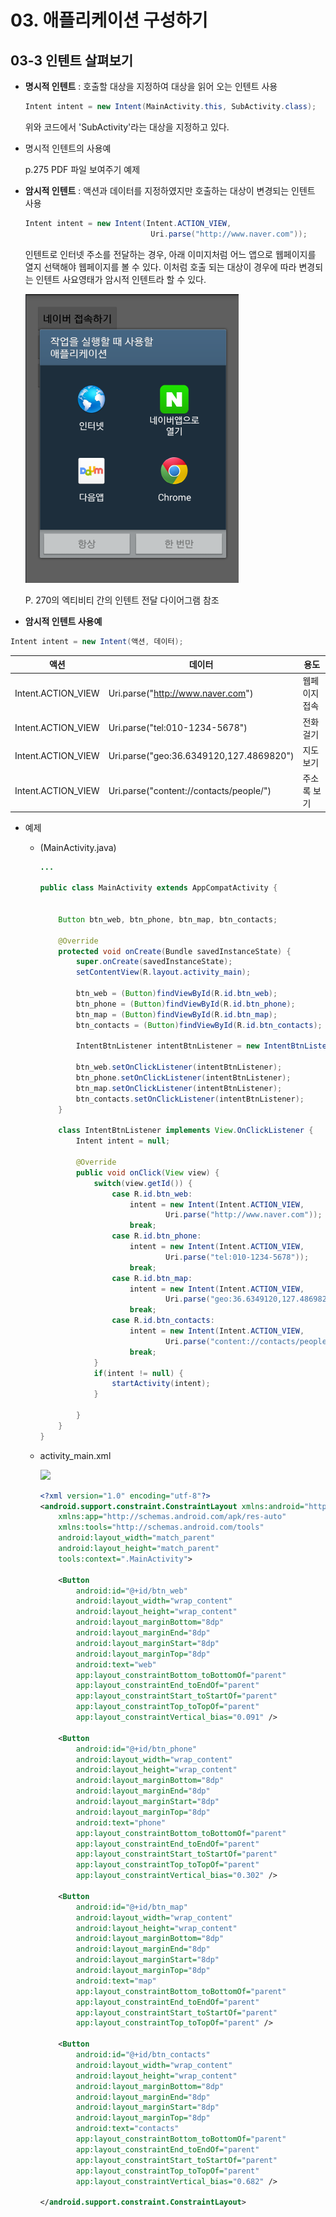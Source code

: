 # 03. 애플리케이션 구성하기

## 03-3 인텐트 살펴보기

- **명시적 인텐트** : 호출할 대상을 지정하여 대상을 읽어 오는 인텐트 사용

  ```java
  Intent intent = new Intent(MainActivity.this, SubActivity.class);
  ```

  위와 코드에서 'SubActivity'라는 대상을 지정하고 있다.



- 명시적 인텐트의 사용예

  p.275 PDF 파일 보여주기 예제

- **암시적 인텐트** : 액션과 데이터를 지정하였지만 호출하는 대상이 변경되는 인텐트 사용

  ```java
  Intent intent = new Intent(Intent.ACTION_VIEW,
                              Uri.parse("http://www.naver.com"));
  ```

  인텐트로 인터넷 주소를 전달하는 경우, 아래 이미지처럼 어느 앱으로 웹페이지를 열지 선택해야 웹페이지를 볼 수 있다. 이처럼 호출 되는 대상이 경우에 따라 변경되는 인텐트 사요영태가 암시적 인텐트라 할 수 있다.

  ![](./img/02.png)

   

  P. 270의 엑티비티 간의 인텐트 전달 다이어그램 참조



- **암시적 인텐트 사용예**

```java
Intent intent = new Intent(액션, 데이터);
```



| 액션               | 데이터                                  | 용도          |
| ------------------ | --------------------------------------- | ------------- |
| Intent.ACTION_VIEW | Uri.parse("http://www.naver.com")       | 웹페이지 접속 |
| Intent.ACTION_VIEW | Uri.parse("tel:010-1234-5678")          | 전화걸기      |
| Intent.ACTION_VIEW | Uri.parse("geo:36.6349120,127.4869820") | 지도보기      |
| Intent.ACTION_VIEW | Uri.parse("content://contacts/people/") | 주소록 보기   |



- 예제 

  - (MainActivity.java)

    ```java
    ...
    
    public class MainActivity extends AppCompatActivity {
    
    
        Button btn_web, btn_phone, btn_map, btn_contacts;
    
        @Override
        protected void onCreate(Bundle savedInstanceState) {
            super.onCreate(savedInstanceState);
            setContentView(R.layout.activity_main);
    
            btn_web = (Button)findViewById(R.id.btn_web);
            btn_phone = (Button)findViewById(R.id.btn_phone);
            btn_map = (Button)findViewById(R.id.btn_map);
            btn_contacts = (Button)findViewById(R.id.btn_contacts);
    
            IntentBtnListener intentBtnListener = new IntentBtnListener();
    
            btn_web.setOnClickListener(intentBtnListener);
            btn_phone.setOnClickListener(intentBtnListener);
            btn_map.setOnClickListener(intentBtnListener);
            btn_contacts.setOnClickListener(intentBtnListener);
        }
    
        class IntentBtnListener implements View.OnClickListener {
            Intent intent = null;
    
            @Override
            public void onClick(View view) {
                switch(view.getId()) {
                    case R.id.btn_web:
                        intent = new Intent(Intent.ACTION_VIEW,
                                Uri.parse("http://www.naver.com"));
                        break;
                    case R.id.btn_phone:
                        intent = new Intent(Intent.ACTION_VIEW,
                                Uri.parse("tel:010-1234-5678"));
                        break;
                    case R.id.btn_map:
                        intent = new Intent(Intent.ACTION_VIEW,
                                Uri.parse("geo:36.6349120,127.4869820"));
                        break;
                    case R.id.btn_contacts:
                        intent = new Intent(Intent.ACTION_VIEW,
                                Uri.parse("content://contacts/people/"));
                        break;
                }
                if(intent != null) {
                    startActivity(intent);
                }
    
            }
        }
    }
    
    ```

  - activity_main.xml

    ![](/Users/raejin/android-programming-class/class/second/img/03.png)

    ```xml
    <?xml version="1.0" encoding="utf-8"?>
    <android.support.constraint.ConstraintLayout xmlns:android="http://schemas.android.com/apk/res/android"
        xmlns:app="http://schemas.android.com/apk/res-auto"
        xmlns:tools="http://schemas.android.com/tools"
        android:layout_width="match_parent"
        android:layout_height="match_parent"
        tools:context=".MainActivity">
    
        <Button
            android:id="@+id/btn_web"
            android:layout_width="wrap_content"
            android:layout_height="wrap_content"
            android:layout_marginBottom="8dp"
            android:layout_marginEnd="8dp"
            android:layout_marginStart="8dp"
            android:layout_marginTop="8dp"
            android:text="web"
            app:layout_constraintBottom_toBottomOf="parent"
            app:layout_constraintEnd_toEndOf="parent"
            app:layout_constraintStart_toStartOf="parent"
            app:layout_constraintTop_toTopOf="parent"
            app:layout_constraintVertical_bias="0.091" />
    
        <Button
            android:id="@+id/btn_phone"
            android:layout_width="wrap_content"
            android:layout_height="wrap_content"
            android:layout_marginBottom="8dp"
            android:layout_marginEnd="8dp"
            android:layout_marginStart="8dp"
            android:layout_marginTop="8dp"
            android:text="phone"
            app:layout_constraintBottom_toBottomOf="parent"
            app:layout_constraintEnd_toEndOf="parent"
            app:layout_constraintStart_toStartOf="parent"
            app:layout_constraintTop_toTopOf="parent"
            app:layout_constraintVertical_bias="0.302" />
    
        <Button
            android:id="@+id/btn_map"
            android:layout_width="wrap_content"
            android:layout_height="wrap_content"
            android:layout_marginBottom="8dp"
            android:layout_marginEnd="8dp"
            android:layout_marginStart="8dp"
            android:layout_marginTop="8dp"
            android:text="map"
            app:layout_constraintBottom_toBottomOf="parent"
            app:layout_constraintEnd_toEndOf="parent"
            app:layout_constraintStart_toStartOf="parent"
            app:layout_constraintTop_toTopOf="parent" />
    
        <Button
            android:id="@+id/btn_contacts"
            android:layout_width="wrap_content"
            android:layout_height="wrap_content"
            android:layout_marginBottom="8dp"
            android:layout_marginEnd="8dp"
            android:layout_marginStart="8dp"
            android:layout_marginTop="8dp"
            android:text="contacts"
            app:layout_constraintBottom_toBottomOf="parent"
            app:layout_constraintEnd_toEndOf="parent"
            app:layout_constraintStart_toStartOf="parent"
            app:layout_constraintTop_toTopOf="parent"
            app:layout_constraintVertical_bias="0.682" />
    
    </android.support.constraint.ConstraintLayout>
    ```


